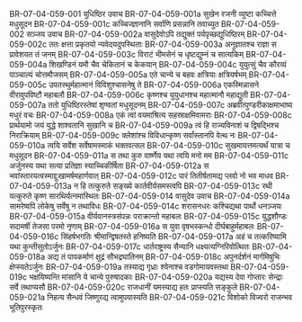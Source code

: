 BR-07-04-059-001  युधिष्ठिर उवाच
BR-07-04-059-001a सुखेन रजनी व्युष्टा कच्चित्ते मधुसूदन
BR-07-04-059-001c कच्चिज्ज्ञानानि सर्वाणि प्रसन्नानि तवाच्युत
BR-07-04-059-002  सञ्जय उवाच
BR-07-04-059-002a वासुदेवोऽपि तद्युक्तं पर्यपृच्छद्युधिष्ठिरम्
BR-07-04-059-002c ततः क्षत्ता प्रकृतयो न्यवेदयदुपस्थिताः
BR-07-04-059-003a अनुज्ञातश्च राज्ञा स प्रावेशयत तं जनम्
BR-07-04-059-003c विराटं भीमसेनं च धृष्टद्युम्नं च सात्यकिम्
BR-07-04-059-004a शिखण्डिनं यमौ चैव चेकितानं च केकयान्
BR-07-04-059-004c युयुत्सुं चैव कौरव्यं पाञ्चाल्यं चोत्तमौजसम्
BR-07-04-059-005a एते चान्ये च बहवः क्षत्रियाः क्षत्रियर्षभम्
BR-07-04-059-005c उपतस्थुर्महात्मानं विविशुश्चासनेषु ते
BR-07-04-059-006a एकस्मिन्नासने वीरावुपविष्टौ महाबलौ
BR-07-04-059-006c कृष्णश्च युयुधानश्च महात्मानौ महाद्युती
BR-07-04-059-007a ततो युधिष्ठिरस्तेषां शृण्वतां मधुसूदनम्
BR-07-04-059-007c अब्रवीत्पुण्डरीकाक्षमाभाष्य मधुरं वचः
BR-07-04-059-008a एकं त्वां वयमाश्रित्य सहस्राक्षमिवामराः
BR-07-04-059-008c प्रार्थयामो जयं युद्धे शाश्वतानि सुखानि च
BR-07-04-059-009a त्वं हि राज्यविनाशं च द्विषद्भिश्च निराक्रियाम्
BR-07-04-059-009c क्लेशांश्च विविधान्कृष्ण सर्वांस्तानपि वेत्थ नः
BR-07-04-059-010a त्वयि सर्वेश सर्वेषामस्माकं भक्तवत्सल
BR-07-04-059-010c सुखमायत्तमत्यर्थं यात्रा च मधुसूदन
BR-07-04-059-011a स तथा कुरु वार्ष्णेय यथा त्वयि मनो मम
BR-07-04-059-011c अर्जुनस्य यथा सत्या प्रतिज्ञा स्याच्चिकीर्षिता
BR-07-04-059-012a स भवांस्तारयत्वस्माद्दुःखामर्षमहार्णवात्
BR-07-04-059-012c पारं तितीर्षतामद्य प्लवो नो भव माधव
BR-07-04-059-013a न हि तत्कुरुते सङ्ख्ये कार्तवीर्यसमस्त्वपि
BR-07-04-059-013c रथी यत्कुरुते कृष्ण सारथिर्यत्नमास्थितः
BR-07-04-059-014  वासुदेव उवाच
BR-07-04-059-014a सामरेष्वपि लोकेषु सर्वेषु न तथाविधः
BR-07-04-059-014c शरासनधरः कश्चिद्यथा पार्थो धनञ्जयः
BR-07-04-059-015a वीर्यवानस्त्रसंपन्नः पराक्रान्तो महाबलः
BR-07-04-059-015c युद्धशौण्डः सदामर्षी तेजसा परमो नृणाम्
BR-07-04-059-016a स युवा वृषभस्कन्धो दीर्घबाहुर्महाबलः
BR-07-04-059-016c सिंहर्षभगतिः श्रीमान्द्विषतस्ते हनिष्यति
BR-07-04-059-017a अहं च तत्करिष्यामि यथा कुन्तीसुतोऽर्जुनः
BR-07-04-059-017c धार्तराष्ट्रस्य सैन्यानि धक्ष्यत्यग्निरिवोत्थितः
BR-07-04-059-018a अद्य तं पापकर्माणं क्षुद्रं सौभद्रघातिनम्
BR-07-04-059-018c अपुनर्दर्शनं मार्गमिषुभिः क्षेप्स्यतेऽर्जुनः
BR-07-04-059-019a तस्याद्य गृध्राः श्येनाश्च वडगोमायवस्तथा
BR-07-04-059-019c भक्षयिष्यन्ति मांसानि ये चान्ये पुरुषादकाः
BR-07-04-059-020a यद्यस्य देवा गोप्तारः सेन्द्राः सर्वे तथाप्यसौ
BR-07-04-059-020c राजधानीं यमस्याद्य हतः प्राप्स्यति सङ्कुले
BR-07-04-059-021a निहत्य सैन्धवं जिष्णुरद्य त्वामुपयास्यति
BR-07-04-059-021c विशोको विज्वरो राजन्भव भूतिपुरस्कृतः

